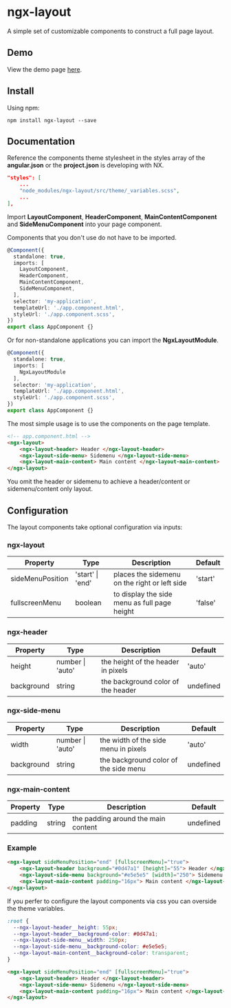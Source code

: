 # ngx-layout

A simple set of customizable components to construct a full page layout.

## Demo

View the demo page [here](https://ngx-layout.web.app/).

## Install

Using npm:

```
npm install ngx-layout --save
```

## Documentation

Reference the components theme stylesheet in the styles array of the <b>angular.json</b> or the <b>project.json</b> is developing with NX.

```json
"styles": [
    ...
    "node_modules/ngx-layout/src/theme/_variables.scss",
    ...
],
```

Import <b>LayoutComponent</b>, <b>HeaderComponent</b>, <b>MainContentComponent</b> and <b>SideMenuComponent</b> into your page component.

Components that you don't use do not have to be imported.

```typescript
@Component({
  standalone: true,
  imports: [
    LayoutComponent,
    HeaderComponent,
    MainContentComponent,
    SideMenuComponent,
  ],
  selector: 'my-application',
  templateUrl: './app.component.html',
  styleUrl: './app.component.scss',
})
export class AppComponent {}
```

Or for non-standalone applications you can import the <b>NgxLayoutModule</b>.

```typescript
@Component({
  standalone: true,
  imports: [
    NgxLayoutModule
  ],
  selector: 'my-application',
  templateUrl: './app.component.html',
  styleUrl: './app.component.scss',
})
export class AppComponent {}
```

The most simple usage is to use the components on the page template.

```html
<!-- app.component.html -->
<ngx-layout>
    <ngx-layout-header> Header </ngx-layout-header>
    <ngx-layout-side-menu> Sidemenu </ngx-layout-side-menu>
    <ngx-layout-main-content> Main content </ngx-layout-main-content>
</ngx-layout>
```

You omit the header or sidemenu to achieve a header/content or sidemenu/content only layout.

## Configuration

The layout components take optional configuration via inputs:

### ngx-layout

| Property         | Type             | Description                                   | Default |
| ---------------- | ---------------- | --------------------------------------------- | ------- |
| sideMenuPosition | 'start' \| 'end' | places the sidemenu on the right or left side | 'start' |
| fullscreenMenu   | boolean          | to display the side menu as full page height  | 'false' |

### ngx-header

| Property   | Type             | Description                        | Default   |
| ---------- | ---------------- | ---------------------------------- | --------- |
| height     | number \| 'auto' | the height of the header in pixels | 'auto'    |
| background | string           | the background color of the header | undefined |

### ngx-side-menu

| Property   | Type             | Description                           | Default   |
| ---------- | ---------------- | ------------------------------------- | --------- |
| width      | number \| 'auto' | the width of the side menu in pixels  | 'auto'    |
| background | string           | the background color of the side menu | undefined |

### ngx-main-content

| Property | Type   | Description                         | Default   |
| -------- | ------ | ----------------------------------- | --------- |
| padding  | string | the padding around the main content | undefined |



### Example

```html
<ngx-layout sideMenuPosition="end" [fullscreenMenu]="true">
    <ngx-layout-header background="#0d47a1" [height]="55"> Header </ngx-layout-header>
    <ngx-layout-side-menu background="#e5e5e5" [width]="250"> Sidemenu </ngx-layout-side-menu>
    <ngx-layout-main-content padding="16px"> Main content </ngx-layout-main-content>
</ngx-layout>
```

If you perfer to configure the layout components via css you can overside the theme variables.

```css
:root {
  --ngx-layout-header__height: 55px;
  --ngx-layout-header__background-color: #0d47a1;
  --ngx-layout-side-menu__width: 250px;
  --ngx-layout-side-menu__background-color: #e5e5e5;
  --ngx-layout-main-content__background-color: transparent;
}
```

```html
<ngx-layout sideMenuPosition="end" [fullscreenMenu]="true">
    <ngx-layout-header> Header </ngx-layout-header>
    <ngx-layout-side-menu> Sidemenu </ngx-layout-side-menu>
    <ngx-layout-main-content padding="16px"> Main content </ngx-layout-main-content>
</ngx-layout>
```

